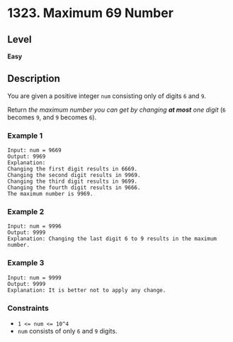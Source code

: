# 1323. Maximum 69 Number

## Level
**Easy**

## Description
You are given a positive integer `num` consisting only of digits `6` and `9`.

Return *the maximum number you can get by changing **at most** one digit* (`6` becomes `9`, and `9` becomes `6`).

### Example 1
```
Input: num = 9669
Output: 9969
Explanation: 
Changing the first digit results in 6669.
Changing the second digit results in 9969.
Changing the third digit results in 9699.
Changing the fourth digit results in 9666.
The maximum number is 9969.
```

### Example 2
```
Input: num = 9996
Output: 9999
Explanation: Changing the last digit 6 to 9 results in the maximum number.
```

### Example 3
```
Input: num = 9999
Output: 9999
Explanation: It is better not to apply any change.
```

### Constraints
* `1 <= num <= 10^4`
* `num` consists of only `6` and `9` digits.